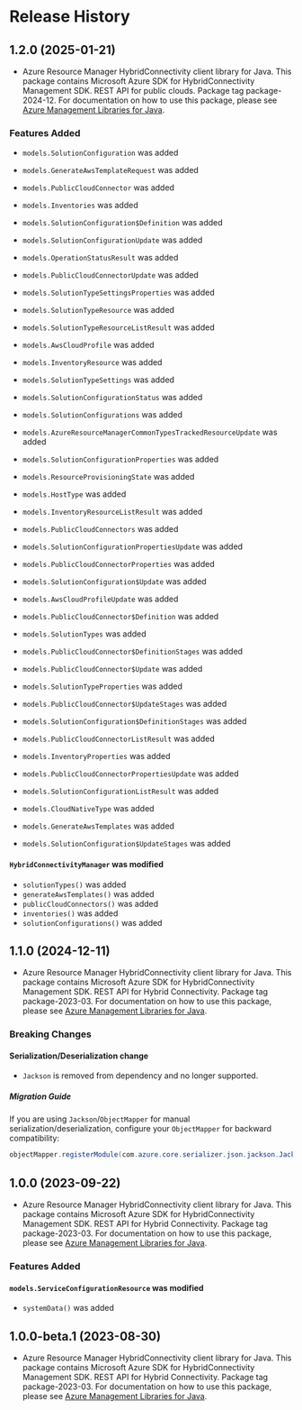 # Release History

## 1.2.0 (2025-01-21)

- Azure Resource Manager HybridConnectivity client library for Java. This package contains Microsoft Azure SDK for HybridConnectivity Management SDK. REST API for public clouds. Package tag package-2024-12. For documentation on how to use this package, please see [Azure Management Libraries for Java](https://aka.ms/azsdk/java/mgmt).

### Features Added

* `models.SolutionConfiguration` was added

* `models.GenerateAwsTemplateRequest` was added

* `models.PublicCloudConnector` was added

* `models.Inventories` was added

* `models.SolutionConfiguration$Definition` was added

* `models.SolutionConfigurationUpdate` was added

* `models.OperationStatusResult` was added

* `models.PublicCloudConnectorUpdate` was added

* `models.SolutionTypeSettingsProperties` was added

* `models.SolutionTypeResource` was added

* `models.SolutionTypeResourceListResult` was added

* `models.AwsCloudProfile` was added

* `models.InventoryResource` was added

* `models.SolutionTypeSettings` was added

* `models.SolutionConfigurationStatus` was added

* `models.SolutionConfigurations` was added

* `models.AzureResourceManagerCommonTypesTrackedResourceUpdate` was added

* `models.SolutionConfigurationProperties` was added

* `models.ResourceProvisioningState` was added

* `models.HostType` was added

* `models.InventoryResourceListResult` was added

* `models.PublicCloudConnectors` was added

* `models.SolutionConfigurationPropertiesUpdate` was added

* `models.PublicCloudConnectorProperties` was added

* `models.SolutionConfiguration$Update` was added

* `models.AwsCloudProfileUpdate` was added

* `models.PublicCloudConnector$Definition` was added

* `models.SolutionTypes` was added

* `models.PublicCloudConnector$DefinitionStages` was added

* `models.PublicCloudConnector$Update` was added

* `models.SolutionTypeProperties` was added

* `models.PublicCloudConnector$UpdateStages` was added

* `models.SolutionConfiguration$DefinitionStages` was added

* `models.PublicCloudConnectorListResult` was added

* `models.InventoryProperties` was added

* `models.PublicCloudConnectorPropertiesUpdate` was added

* `models.SolutionConfigurationListResult` was added

* `models.CloudNativeType` was added

* `models.GenerateAwsTemplates` was added

* `models.SolutionConfiguration$UpdateStages` was added

#### `HybridConnectivityManager` was modified

* `solutionTypes()` was added
* `generateAwsTemplates()` was added
* `publicCloudConnectors()` was added
* `inventories()` was added
* `solutionConfigurations()` was added

## 1.1.0 (2024-12-11)

- Azure Resource Manager HybridConnectivity client library for Java. This package contains Microsoft Azure SDK for HybridConnectivity Management SDK. REST API for Hybrid Connectivity. Package tag package-2023-03. For documentation on how to use this package, please see [Azure Management Libraries for Java](https://aka.ms/azsdk/java/mgmt).

### Breaking Changes

#### Serialization/Deserialization change

- `Jackson` is removed from dependency and no longer supported.

##### Migration Guide

If you are using `Jackson`/`ObjectMapper` for manual serialization/deserialization, configure your `ObjectMapper` for backward compatibility:
```java
objectMapper.registerModule(com.azure.core.serializer.json.jackson.JacksonJsonProvider.getJsonSerializableDatabindModule());
```

## 1.0.0 (2023-09-22)

- Azure Resource Manager HybridConnectivity client library for Java. This package contains Microsoft Azure SDK for HybridConnectivity Management SDK. REST API for Hybrid Connectivity. Package tag package-2023-03. For documentation on how to use this package, please see [Azure Management Libraries for Java](https://aka.ms/azsdk/java/mgmt).

### Features Added

#### `models.ServiceConfigurationResource` was modified

* `systemData()` was added

## 1.0.0-beta.1 (2023-08-30)

- Azure Resource Manager HybridConnectivity client library for Java. This package contains Microsoft Azure SDK for HybridConnectivity Management SDK. REST API for Hybrid Connectivity. Package tag package-2023-03. For documentation on how to use this package, please see [Azure Management Libraries for Java](https://aka.ms/azsdk/java/mgmt).
